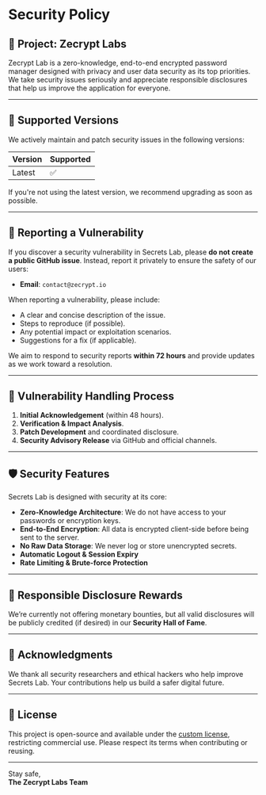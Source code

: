# Security Policy

## 📌 Project: Zecrypt Labs

Zecrypt Lab is a zero-knowledge, end-to-end encrypted password manager designed with privacy and user data security as its top priorities. We take security issues seriously and appreciate responsible disclosures that help us improve the application for everyone.

---

## 🔐 Supported Versions

We actively maintain and patch security issues in the following versions:

| Version | Supported |
|---------|-----------|
| Latest  | ✅         |


If you're not using the latest version, we recommend upgrading as soon as possible.

---

## 📣 Reporting a Vulnerability

If you discover a security vulnerability in Secrets Lab, please **do not create a public GitHub issue**. Instead, report it privately to ensure the safety of our users:

- **Email**: `contact@zecrypt.io`  

When reporting a vulnerability, please include:

- A clear and concise description of the issue.
- Steps to reproduce (if possible).
- Any potential impact or exploitation scenarios.
- Suggestions for a fix (if applicable).

We aim to respond to security reports **within 72 hours** and provide updates as we work toward a resolution.

---

## 🔄 Vulnerability Handling Process

1. **Initial Acknowledgement** (within 48 hours).
2. **Verification & Impact Analysis**.
3. **Patch Development** and coordinated disclosure.
4. **Security Advisory Release** via GitHub and official channels.

---

## 🛡️ Security Features

Secrets Lab is designed with security at its core:

- **Zero-Knowledge Architecture**: We do not have access to your passwords or encryption keys.
- **End-to-End Encryption**: All data is encrypted client-side before being sent to the server.
- **No Raw Data Storage**: We never log or store unencrypted secrets.
- **Automatic Logout & Session Expiry**
- **Rate Limiting & Brute-force Protection**

---

## 🧪 Responsible Disclosure Rewards

We’re currently not offering monetary bounties, but all valid disclosures will be publicly credited (if desired) in our **Security Hall of Fame**.

---

## 🙌 Acknowledgments

We thank all security researchers and ethical hackers who help improve Secrets Lab. Your contributions help us build a safer digital future.

---

## 📄 License

This project is open-source and available under the [custom license](./LICENSE), restricting commercial use. Please respect its terms when contributing or reusing.

---

Stay safe,  
**The Zecrypt Labs Team**
